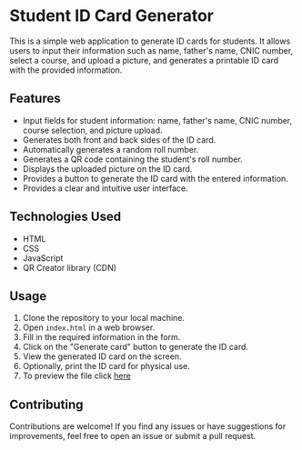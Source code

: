 # Student ID Card Generator

This is a simple web application to generate ID cards for students. It allows users to input their information such as name, father's name, CNIC number, select a course, and upload a picture, and generates a printable ID card with the provided information.

## Features

- Input fields for student information: name, father's name, CNIC number, course selection, and picture upload.
- Generates both front and back sides of the ID card.
- Automatically generates a random roll number.
- Generates a QR code containing the student's roll number.
- Displays the uploaded picture on the ID card.
- Provides a button to generate the ID card with the entered information.
- Provides a clear and intuitive user interface.

## Technologies Used

- HTML
- CSS
- JavaScript
- QR Creator library (CDN)

## Usage

1. Clone the repository to your local machine.
2. Open `index.html` in a web browser.
3. Fill in the required information in the form.
4. Click on the "Generate card" button to generate the ID card.
5. View the generated ID card on the screen.
6. Optionally, print the ID card for physical use.
7. To preview the file click [here](https://studentidcard006.netlify.app)

## Contributing

Contributions are welcome! If you find any issues or have suggestions for improvements, feel free to open an issue or submit a pull request.
